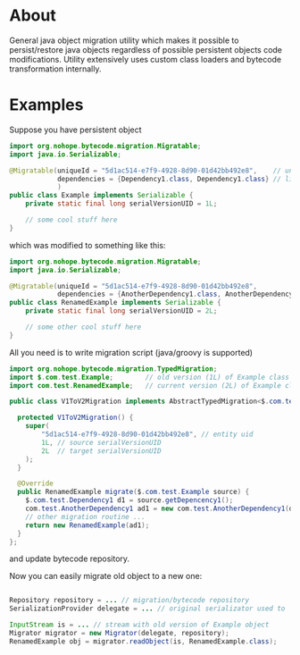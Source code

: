 About
=====

General java object migration utility which makes it possible to persist/restore java objects regardless of possible
persistent objects code modifications. Utility extensively uses custom class loaders and bytecode transformation
internally.

Examples
========

Suppose you have persistent object

```java
import org.nohope.bytecode.migration.Migratable;
import java.io.Serializable;

@Migratable(uniqueId = "5d1ac514-e7f9-4928-8d90-01d42bb492e8",    // unique id of entity (should never change)
            dependencies = {Dependency1.class, Dependency1.class} // list of classes which also may be migrated
            )
public class Example implements Serializable {
    private static final long serialVersionUID = 1L;

    // some cool stuff here
}
```

which was modified to something like this:

```java
import org.nohope.bytecode.migration.Migratable;
import java.io.Serializable;

@Migratable(uniqueId = "5d1ac514-e7f9-4928-8d90-01d42bb492e8",
            dependencies = {AnotherDependency1.class, AnotherDependency2.class})
public class RenamedExample implements Serializable {
    private static final long serialVersionUID = 2L;

    // some other cool stuff here
}
```

All you need is to write migration script (java/groovy is supported)

```java
import org.nohope.bytecode.migration.TypedMigration;
import $.com.test.Example;        // old version (1L) of Example class prefixed with $ to avoid class names clash
import com.test.RenamedExample;   // current version (2L) of Example class

public class V1ToV2Migration implements AbstractTypedMigration<$.com.test.Example> {

  protected V1ToV2Migration() {
    super(
        "5d1ac514-e7f9-4928-8d90-01d42bb492e8", // entity uid
        1L, // source serialVersionUID
        2L  // target serialVersionUID
    );
  }

  @Override
  public RenamedExample migrate($.com.test.Example source) {
    $.com.test.Dependency1 d1 = source.getDepencency1();
    com.test.AnotherDependency1 ad1 = new com.test.AnotherDependency1(d1.getValue());
    // other migration routine ...
    return new RenamedExample(ad1);
  }
};
```

and update bytecode repository.

Now you can easily migrate old object to a new one:

```java

Repository repository = ... // migration/bytecode repository
SerializationProvider delegate = ... // original serializator used to

InputStream is = ... // stream with old version of Example object
Migrator migrator = new Migrator(delegate, repository);
RenamedExample obj = migrator.readObject(is, RenamedExample.class);
```

